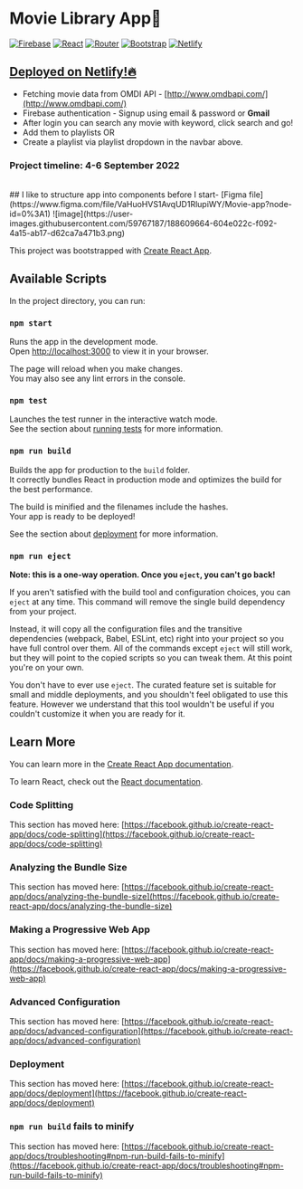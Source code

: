 # Movie Library App🎥
  <a href="#"><img alt="Firebase" src="https://img.shields.io/badge/Firebase-yellow.svg?logo=firebase&logoColor=white"></a>
    <a href="#"><img alt="React" src="https://img.shields.io/badge/React-blue.svg?logo=react&logoColor=white"></a>
    <a href="#"><img alt="Router" src="https://img.shields.io/badge/Router-red.svg?logo=router&logoColor=white"></a>
      <a href="#"><img alt="Bootstrap" src="https://img.shields.io/badge/Bootstrap-purple.svg?logo=bootstrap&logoColor=white"></a>
    <a href="#"><img alt="Netlify" src="https://img.shields.io/badge/Netlify-blue.svg?logo=netlify&logoColor=white"></a>

## [Deployed on Netlify!🔥](https://631715a76702a7389789dfd9--visionary-phoenix-c7fbfa.netlify.app/)


- Fetching movie data from OMDI API - [http://www.omdbapi.com/](http://www.omdbapi.com/)
- Firebase authentication - Signup using email & password or **Gmail** 
- After login you can search any movie with keyword, click search and go!
- Add them to playlists OR
- Create a playlist via playlist dropdown in the navbar above.


### **Project timeline: 4-6 September 2022**

<br/>
## I like to structure app into components before I start- [Figma file](https://www.figma.com/file/VaHuoHVS1AvqUD1RlupiWY/Movie-app?node-id=0%3A1) 
![image](https://user-images.githubusercontent.com/59767187/188609664-604e022c-f092-4a15-ab17-d62ca7a471b3.png)


This project was bootstrapped with [Create React App](https://github.com/facebook/create-react-app).

## Available Scripts

In the project directory, you can run:

### `npm start`

Runs the app in the development mode.\
Open [http://localhost:3000](http://localhost:3000) to view it in your browser.

The page will reload when you make changes.\
You may also see any lint errors in the console.

### `npm test`

Launches the test runner in the interactive watch mode.\
See the section about [running tests](https://facebook.github.io/create-react-app/docs/running-tests) for more information.

### `npm run build`

Builds the app for production to the `build` folder.\
It correctly bundles React in production mode and optimizes the build for the best performance.

The build is minified and the filenames include the hashes.\
Your app is ready to be deployed!

See the section about [deployment](https://facebook.github.io/create-react-app/docs/deployment) for more information.

### `npm run eject`

**Note: this is a one-way operation. Once you `eject`, you can't go back!**

If you aren't satisfied with the build tool and configuration choices, you can `eject` at any time. This command will remove the single build dependency from your project.

Instead, it will copy all the configuration files and the transitive dependencies (webpack, Babel, ESLint, etc) right into your project so you have full control over them. All of the commands except `eject` will still work, but they will point to the copied scripts so you can tweak them. At this point you're on your own.

You don't have to ever use `eject`. The curated feature set is suitable for small and middle deployments, and you shouldn't feel obligated to use this feature. However we understand that this tool wouldn't be useful if you couldn't customize it when you are ready for it.

## Learn More

You can learn more in the [Create React App documentation](https://facebook.github.io/create-react-app/docs/getting-started).

To learn React, check out the [React documentation](https://reactjs.org/).

### Code Splitting

This section has moved here: [https://facebook.github.io/create-react-app/docs/code-splitting](https://facebook.github.io/create-react-app/docs/code-splitting)

### Analyzing the Bundle Size

This section has moved here: [https://facebook.github.io/create-react-app/docs/analyzing-the-bundle-size](https://facebook.github.io/create-react-app/docs/analyzing-the-bundle-size)

### Making a Progressive Web App

This section has moved here: [https://facebook.github.io/create-react-app/docs/making-a-progressive-web-app](https://facebook.github.io/create-react-app/docs/making-a-progressive-web-app)

### Advanced Configuration

This section has moved here: [https://facebook.github.io/create-react-app/docs/advanced-configuration](https://facebook.github.io/create-react-app/docs/advanced-configuration)

### Deployment

This section has moved here: [https://facebook.github.io/create-react-app/docs/deployment](https://facebook.github.io/create-react-app/docs/deployment)

### `npm run build` fails to minify

This section has moved here: [https://facebook.github.io/create-react-app/docs/troubleshooting#npm-run-build-fails-to-minify](https://facebook.github.io/create-react-app/docs/troubleshooting#npm-run-build-fails-to-minify)
